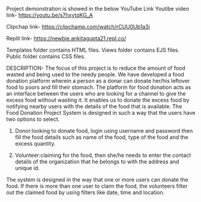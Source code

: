 Project demonstration is showed in the below YouTube Link 
Youtibe video link-
https://youtu.be/s7hxytqKG_A

Clipchap link-
https://clipchamp.com/watch/rCUU0Ub1a3j

Replit link-
https://newbie.ankitagupta21.repl.co/

Templates folder contains HTML files.
Views folder contains EJS files.
Public folder contains CSS files.

DESCRIPTION-
The focus of this project is to reduce the amount of food wasted and being used to the needy people.
We have developed a food donation platform wherein a person as a donar can donate her/his leftover food to poors and fill their stomach. The platform for food donation acts as an interface between the users who are looking for a channel to give the excess food without wasting it. It enables us to donate the excess food by notifying nearby users with the details of the food that is available. The Food Donation Project System is designed in such a way that the users have two options to select.
1. Donor:looking to donate food, login using username and password then fill the food details such as name of the food, type of the food and the excess quantity.

2. Volunteer:claiming for the food, then she/he needs to enter the contact details of the organization that he belongs to with the address and unique id.

The system is designed in the way that one or more users can donate the food. If there is more than one user to claim the food, the volunteers filter out the claimed food by using filters like date, time and location.
